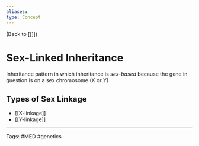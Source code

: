 ```yaml
---
aliases: 
type: Concept
---
```


(Back to [[]])

# Sex-Linked Inheritance

Inheritance pattern in which inheritance is _sex-based_ because the gene in question is on a sex chromosome (X or Y)

## Types of Sex Linkage
- [[X-linkage]]
- [[Y-linkage]]

---
Tags: #MED #genetics 